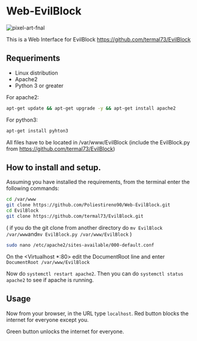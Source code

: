 # Web-EvilBlock
![pixel-art-fnal](https://user-images.githubusercontent.com/116316357/224345496-a75baadf-8ca3-49e4-8b54-23cd42ea4512.png)

This is a Web Interface for EvilBlock  https://github.com/termal73/EvilBlock 
## Requeriments
- Linux distribution
- Apache2
- Python 3 or greater

For apache2:
```bash
apt-get update && apt-get upgrade -y && apt-get install apache2
```
For python3:
```bash
apt-get install pyhton3
```
All files have to be located in /var/www/EvilBlock (include the EvilBlock.py from https://github.com/termal73/EvilBlock)

## How to install and setup.
Assuming you have installed the requirements, from the terminal enter the following commands:
```bash
cd /var/www
git clone https://github.com/Poliestireno90/Web-EvilBlock.git
cd EvilBlock
git clone https://github.com/termal73/EvilBlock.git
```
( if you do the git clone from another directory do ```mv EvilBlock /var/www```and```mv EvilBlock.py /var/www/EvilBlock``` )
```bash
sudo nano /etc/apache2/sites-available/000-default.conf
```
On the <Virtualhost *:80> edit the DocumentRoot line and enter ```DocumentRoot /var/www/EvilBlock```

Now do ```systemctl restart apache2```. Then you can do ```systemctl status apache2``` to see if apache is running.

## Usage
Now from your browser, in the URL type ```localhost```.
Red button blocks the internet for everyone except you.

Green button unlocks the internet for everyone.

